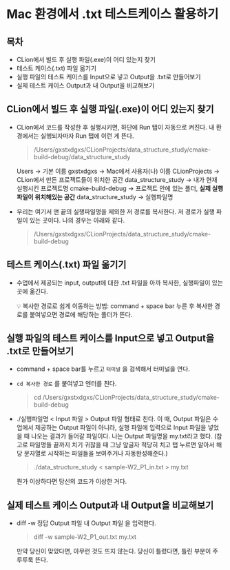 # Mac 환경에서 .txt 테스트케이스 활용하기

## 목차

- CLion에서 빌드 후 실행 파일(.exe)이 어디 있는지 찾기
- 테스트 케이스(.txt) 파일 옮기기
- 실행 파일의 테스트 케이스를 Input으로 넣고 Output을 .txt로 만들어보기
- 실제 테스트 케이스 Output과 내 Output을 비교해보기

## CLion에서 빌드 후 실행 파일(.exe)이 어디 있는지 찾기

- CLion에서 코드를 작성한 후 실행시키면, 하단에 Run 탭이 자동으로 켜진다.
내 환경에서는 실행되자마자 Run 탭에 이런 게 뜬다.
    
    > /Users/gxstxdgxs/CLionProjects/data_structure_study/cmake-build-debug/data_structure_study
    > 
    
    Users → 기본 이름
    gxstxdgxs → Mac에서 사용자(나) 이름
    CLionProjects → CLion에서 만든 프로젝트들이 위치한 공간
    data_structure_study → 내가 현재 실행시킨 프로젝트명
    cmake-build-debug → 프로젝트 안에 있는 폴더, **실제 실행 파일이 위치해있는 공간**
    data_structure_study → 실행파일명
    
- 우리는 여기서 맨 끝의 실행파일명을 제외한 저 경로를 복사한다. 저 경로가 실행 파일이 있는 곳이다. 나의 경우는 아래와 같다.
    
    > /Users/gxstxdgxs/CLionProjects/data_structure_study/cmake-build-debug
    > 

## 테스트 케이스(.txt) 파일 옮기기

- 수업에서 제공되는 input, output에 대한 .txt 파일을 아까 복사한, 실행파일이 있는 곳에 옮긴다.
    
    <aside>
    💡 복사한 경로로 쉽게 이동하는 방법: 
    command + space bar 누른 후 복사한 경로를 붙여넣으면 경로에 해당하는 폴더가 뜬다.
    
    </aside>
    

## 실행 파일의 테스트 케이스를 Input으로 넣고 Output을 .txt로 만들어보기

- command + space bar를 누르고 `터미널` 을 검색해서 터미널을 연다.
- `cd 복사한 경로` 를 붙여넣고 엔터를 친다.
    
    > cd /Users/gxstxdgxs/CLionProjects/data_structure_study/cmake-build-debug
    > 
- ./실행파일명 < Input 파일 > Output 파일 형태로 친다. 이 때, Output 파일은 수업에서 제공하는 Output 파일이 아니라, 실행 파일에 입력으로 Input 파일을 넣었을 때 나오는 결과가 들어갈 파일이다. 나는 Output 파일명을 my.txt라고 했다. (참고로 파일명들 끝까지 치기 귀찮을 때 그냥 앞글자 적당히 치고 탭 누르면 알아서 해당 문자열로 시작하는 파일들을 보여주거나 자동완성해준다.)
    
    > ./data_structure_study < sample-W2_P1_in.txt > my.txt
    > 
    
    뭔가 이상하다면 당신의 코드가 이상한 거다.
    

## 실제 테스트 케이스 Output과 내 Output을 비교해보기

- diff -w 정답 Output 파일 내 Output 파일 을 입력한다.
    
    > diff -w sample-W2_P1_out.txt my.txt
    > 
    
    만약 당신이 맞았다면, 아무런 것도 뜨지 않는다. 당신이 틀렸다면, 틀린 부분이 주루루룩 뜬다.